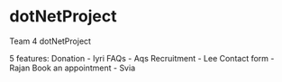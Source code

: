 # dotNetProject
Team 4 dotNetProject

5 features:
Donation - Iyri
FAQs - Aqs
Recruitment -  Lee
Contact form - Rajan
Book an appointment - Svia


